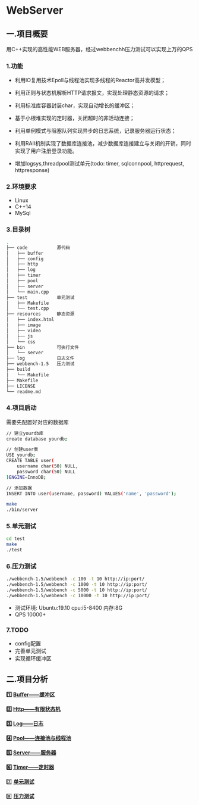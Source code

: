 # WebServer

## 一.项目概要

用C++实现的高性能WEB服务器，经过webbenchh压力测试可以实现上万的QPS

### 1.功能

* 利用IO复用技术Epoll与线程池实现多线程的Reactor高并发模型；
* 利用正则与状态机解析HTTP请求报文，实现处理静态资源的请求；
* 利用标准库容器封装char，实现自动增长的缓冲区；
* 基于小根堆实现的定时器，关闭超时的非活动连接；
* 利用单例模式与阻塞队列实现异步的日志系统，记录服务器运行状态；
* 利用RAII机制实现了数据库连接池，减少数据库连接建立与关闭的开销，同时实现了用户注册登录功能。

* 增加logsys,threadpool测试单元(todo: timer, sqlconnpool, httprequest, httpresponse) 

### 2.环境要求

* Linux
* C++14
* MySql

### 3.目录树

```bash
.
├── code           源代码
│   ├── buffer
│   ├── config
│   ├── http
│   ├── log
│   ├── timer
│   ├── pool
│   ├── server
│   └── main.cpp
├── test           单元测试
│   ├── Makefile
│   └── test.cpp
├── resources      静态资源
│   ├── index.html
│   ├── image
│   ├── video
│   ├── js
│   └── css
├── bin            可执行文件
│   └── server
├── log            日志文件
├── webbench-1.5   压力测试
├── build          
│   └── Makefile
├── Makefile
├── LICENSE
└── readme.md
```


### 4.项目启动

需要先配置好对应的数据库

```bash
// 建立yourdb库
create database yourdb;

// 创建user表
USE yourdb;
CREATE TABLE user(
    username char(50) NULL,
    password char(50) NULL
)ENGINE=InnoDB;

// 添加数据
INSERT INTO user(username, password) VALUES('name', 'password');
```

```bash
make
./bin/server
```

### 5.单元测试

```bash
cd test
make
./test
```

### 6.压力测试

```bash
./webbench-1.5/webbench -c 100 -t 10 http://ip:port/
./webbench-1.5/webbench -c 1000 -t 10 http://ip:port/
./webbench-1.5/webbench -c 5000 -t 10 http://ip:port/
./webbench-1.5/webbench -c 10000 -t 10 http://ip:port/
```

* 测试环境: Ubuntu:19.10 cpu:i5-8400 内存:8G 
* QPS 10000+

### 7.TODO

* config配置
* 完善单元测试
* 实现循环缓冲区

## 二.项目分析

**:one: [Buffer——缓冲区](https://github.com/ZYBO-o/Accumulation/blob/main/%E9%A1%B9%E7%9B%AE%E5%AE%9E%E8%B7%B5/WebServer/Buffer.md)**

**:two: [Http——有限状态机](https://github.com/ZYBO-o/Accumulation/blob/main/%E9%A1%B9%E7%9B%AE%E5%AE%9E%E8%B7%B5/WebServer/HttpConn.md)**

**:three: [Log——日志](https://github.com/ZYBO-o/Accumulation/blob/main/%E9%A1%B9%E7%9B%AE%E5%AE%9E%E8%B7%B5/WebServer/Log.md)**

**:four: [Pool——连接池与线程池](https://github.com/ZYBO-o/Accumulation/blob/main/%E9%A1%B9%E7%9B%AE%E5%AE%9E%E8%B7%B5/WebServer/Pool.md)**

**:five: [Server——服务器](https://github.com/ZYBO-o/Accumulation/blob/main/%E9%A1%B9%E7%9B%AE%E5%AE%9E%E8%B7%B5/WebServer/Server.md)**

**:six: [Timer——定时器](https://github.com/ZYBO-o/Accumulation/blob/main/%E9%A1%B9%E7%9B%AE%E5%AE%9E%E8%B7%B5/WebServer/Timer.md)**

:seven:  **[单元测试]()**

:eight: **[压力测试]()**













































